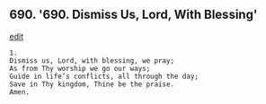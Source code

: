 
## 690.  '690. Dismiss Us, Lord, With Blessing'
[edit](https://docs.google.com/document/d/10NeAO20DZJWDpi%2Ddkc11Rz3zIgKRT06U/edit?mode=html)






    1.
    Dismiss us, Lord, with blessing, we pray;
    As from Thy worship we go our ways;
    Guide in life’s conflicts, all through the day;
    Save in Thy kingdom, Thine be the praise.
    Amen.
